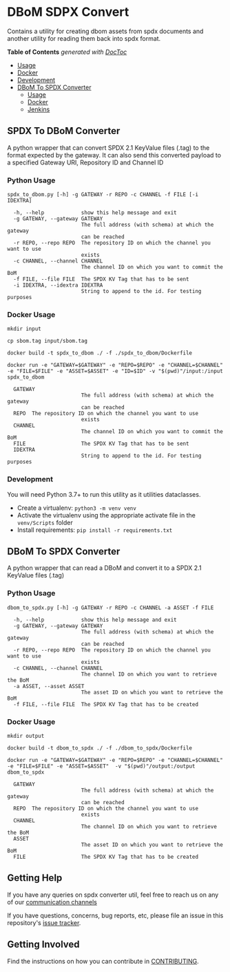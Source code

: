 # DBoM SDPX Convert

Contains a utility for creating dbom assets from spdx documents and another utility for reading them back into spdx format.

<!-- START doctoc generated TOC please keep comment here to allow auto update -->
<!-- DON'T EDIT THIS SECTION, INSTEAD RE-RUN doctoc TO UPDATE -->
**Table of Contents**  *generated with [DocToc](https://github.com/thlorenz/doctoc)*

  - [Usage](#usage)
  - [Docker](#docker)
  - [Development](#development)
- [DBoM To SPDX Converter](#dbom-to-spdx-converter)
  - [Usage](#usage-1)
  - [Docker](#docker-1)
  - [Jenkins](#jenkins)

<!-- END doctoc generated TOC please keep comment here to allow auto update -->


## SPDX To DBoM Converter
A python wrapper that can convert SPDX 2.1 KeyValue files (.tag) to the format expected by the gateway. It can also send this converted payload to a specified Gateway URI, Repository ID and Channel ID

### Python Usage

    spdx_to_dbom.py [-h] -g GATEWAY -r REPO -c CHANNEL -f FILE [-i IDEXTRA]
    
      -h, --help            show this help message and exit
      -g GATEWAY, --gateway GATEWAY
                            The full address (with schema) at which the gateway
                            can be reached
      -r REPO, --repo REPO  The repository ID on which the channel you want to use
                            exists
      -c CHANNEL, --channel CHANNEL
                            The channel ID on which you want to commit the BoM
      -f FILE, --file FILE  The SPDX KV Tag that has to be sent
      -i IDEXTRA, --idextra IDEXTRA
                            String to append to the id. For testing purposes

### Docker Usage

    mkdir input

    cp sbom.tag input/sbom.tag

    docker build -t spdx_to_dbom ./ -f ./spdx_to_dbom/Dockerfile

    docker run -e "GATEWAY=$GATEWAY" -e "REPO=$REPO" -e "CHANNEL=$CHANNEL" -e "FILE=$FILE" -e "ASSET=$ASSET" -e "ID=$ID" -v "$(pwd)"/input:/input spdx_to_dbom
    
      GATEWAY
                            The full address (with schema) at which the gateway
                            can be reached
      REPO  The repository ID on which the channel you want to use
                            exists
      CHANNEL
                            The channel ID on which you want to commit the BoM
      FILE                  The SPDX KV Tag that has to be sent
      IDEXTRA
                            String to append to the id. For testing purposes

### Development

You will need Python 3.7+ to run this utility as it utilities dataclasses.

 - Create a virtualenv: `python3 -m venv venv`
 - Activate the virtualenv using the appropriate activate file in the `venv/Scripts` folder
 - Install requirements: `pip install -r requirements.txt`

## DBoM To SPDX Converter
A python wrapper that can read a DBoM and convert it to a SPDX 2.1 KeyValue files (.tag) 

### Python Usage

    dbom_to_spdx.py [-h] -g GATEWAY -r REPO -c CHANNEL -a ASSET -f FILE 
    
      -h, --help            show this help message and exit
      -g GATEWAY, --gateway GATEWAY
                            The full address (with schema) at which the gateway
                            can be reached
      -r REPO, --repo REPO  The repository ID on which the channel you want to use
                            exists
      -c CHANNEL, --channel CHANNEL
                            The channel ID on which you want to retrieve the BoM
      -a ASSET, --asset ASSET
                            The asset ID on which you want to retrieve the BoM
      -f FILE, --file FILE  The SPDX KV Tag that has to be created

### Docker Usage

    mkdir output

    docker build -t dbom_to_spdx ./ -f ./dbom_to_spdx/Dockerfile

    docker run -e "GATEWAY=$GATEWAY" -e "REPO=$REPO" -e "CHANNEL=$CHANNEL" -e "FILE=$FILE" -e "ASSET=$ASSET"  -v "$(pwd)"/output:/output dbom_to_spdx
    
      GATEWAY
                            The full address (with schema) at which the gateway
                            can be reached
      REPO  The repository ID on which the channel you want to use
                            exists
      CHANNEL
                            The channel ID on which you want to retrieve the BoM
      ASSET
                            The asset ID on which you want to retrieve the BoM
      FILE                  The SPDX KV Tag that has to be created

## Getting Help

If you have any queries on spdx converter util, feel free to reach us on any of our [communication channels](https://github.com/DBOMproject/community/blob/master/COMMUNICATION.md) 

If you have questions, concerns, bug reports, etc, please file an issue in this repository's [issue tracker](https://github.com/DBOMproject/tools/issues).

## Getting Involved

Find the instructions on how you can contribute in [CONTRIBUTING](CONTRIBUTING.md).